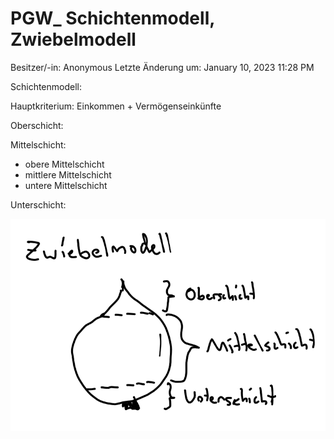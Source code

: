 # PGW_ Schichtenmodell, Zwiebelmodell

Besitzer/-in: Anonymous
Letzte Änderung um: January 10, 2023 11:28 PM

Schichtenmodell:

Hauptkriterium: Einkommen + Vermögenseinkünfte

Oberschicht:

Mittelschicht:

- obere Mittelschicht
- mittlere Mittelschicht
- untere Mittelschicht

Unterschicht:

![PGW_%20Schichtenmodell,%20Zwiebelmodell/image1.png](PGW_%20Schichtenmodell,%20Zwiebelmodell/image1.png)